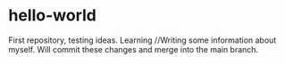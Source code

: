 # hello-world
First repository, testing ideas. Learning
//Writing some information about myself. 
Will commit these changes and merge into the main branch. 

